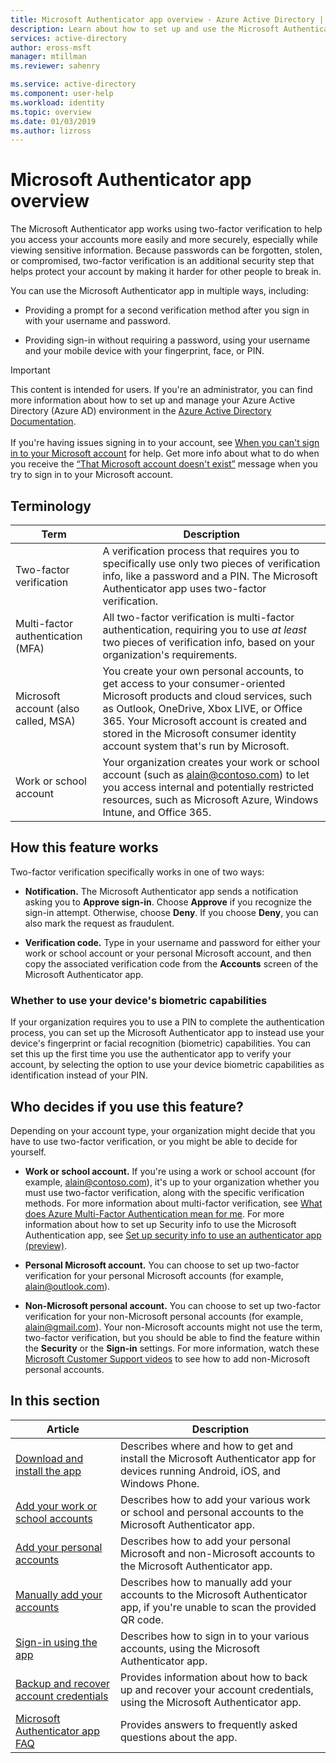 ```yaml
---
title: Microsoft Authenticator app overview - Azure Active Directory | Microsoft Docs
description: Learn about how to set up and use the Microsoft Authenticator app.
services: active-directory
author: eross-msft
manager: mtillman
ms.reviewer: sahenry

ms.service: active-directory
ms.component: user-help
ms.workload: identity
ms.topic: overview
ms.date: 01/03/2019
ms.author: lizross
---
```


# Microsoft Authenticator app overview

The Microsoft Authenticator app works using two-factor verification to help you access your accounts more easily and more securely, especially while viewing sensitive information. Because passwords can be forgotten, stolen, or compromised, two-factor verification is an additional security step that helps protect your account by making it harder for other people to break in.

You can use the Microsoft Authenticator app in multiple ways, including:

- Providing a prompt for a second verification method after you sign in with your username and password.

- Providing sign-in without requiring a password, using your username and your mobile device with your fingerprint, face, or PIN.

>[!Important]
>This content is intended for users. If you're an administrator, you can find more information about how to set up and manage your Azure Active Directory (Azure AD) environment in the [Azure Active Directory Documentation](https://docs.microsoft.com/azure/active-directory).<br><br>If you're having issues signing in to your account, see [When you can't sign in to your Microsoft account](https://support.microsoft.com/help/12429) for help.  Get more info about what to do when you receive the [“That Microsoft account doesn't exist”](https://support.microsoft.com/help/13811) message when you try to sign in to your Microsoft account.

## Terminology
|Term|Description|
|----|-----------|
|Two-factor verification |A verification process that requires you to specifically use only two pieces of verification info, like a password and a PIN. The Microsoft Authenticator app uses two-factor verification.|
|Multi-factor authentication (MFA)|All two-factor verification is multi-factor authentication, requiring you to use *at least* two pieces of verification info, based on your organization's requirements.|
|Microsoft account (also called, MSA)|You create your own personal accounts, to get access to your consumer-oriented Microsoft products and cloud services, such as Outlook, OneDrive, Xbox LIVE, or Office 365. Your Microsoft account is created and stored in the Microsoft consumer identity account system that's run by Microsoft.|
|Work or school account|Your organization creates your work or school account (such as alain@contoso.com) to let you access internal and potentially restricted resources, such as Microsoft Azure, Windows Intune, and Office 365.|

## How this feature works
Two-factor verification specifically works in one of two ways:

- **Notification.** The Microsoft Authenticator app sends a notification asking you to **Approve sign-in**. Choose **Approve** if you recognize the sign-in attempt. Otherwise, choose **Deny**. If you choose **Deny**, you can also mark the request as fraudulent.

- **Verification code.** Type in your username and password for either your work or school account or your personal Microsoft account, and then copy the associated verification code from the **Accounts** screen of the Microsoft Authenticator app.

### Whether to use your device's biometric capabilities
If your organization requires you to use a PIN to complete the authentication process, you can set up the Microsoft Authenticator app to instead use your device's fingerprint or facial recognition (biometric) capabilities. You can set this up the first time you use the authenticator app to verify your account, by selecting the option to use your device biometric capabilities as identification instead of your PIN.

## Who decides if you use this feature?
Depending on your account type, your organization might decide that you have to use two-factor verification, or you might be able to decide for yourself.

- **Work or school account.** If you're using a work or school account (for example, alain@contoso.com), it's up to your organization whether you must use two-factor verification, along with the specific verification methods. For more information about multi-factor verification, see [What does Azure Multi-Factor Authentication mean for me](multi-factor-authentication-end-user.md). For more information about how to set up Security info to use the Microsoft Authentication app, see [Set up security info to use an authenticator app (preview)](security-info-setup-auth-app.md).

- **Personal Microsoft account.** You can choose to set up two-factor verification for your personal Microsoft accounts (for example, alain@outlook.com).

- **Non-Microsoft personal account.** You can choose to set up two-factor verification for your non-Microsoft personal accounts (for example, alain@gmail.com). Your non-Microsoft accounts might not use the term, two-factor verification, but you should be able to find the feature within the **Security** or the **Sign-in** settings. For more information, watch these [Microsoft Customer Support videos](https://www.youtube.com/playlist?list=PLyhj1WZ29G65QdD9NxTOAm8HwOS-OBUrX) to see how to add non-Microsoft personal accounts.

## In this section

|Article |Description |
|------|------------|
|[Download and install the app](microsoft-authenticator-app-how-to.md)|Describes where and how to get and install the Microsoft Authenticator app for devices running Android, iOS, and Windows Phone.|
|[Add your work or school accounts](microsoft-authenticator-app-add-work-account.md)|Describes how to add your various work or school and personal accounts to the Microsoft Authenticator app.|
|[Add your personal accounts](microsoft-authenticator-app-add-personal-account.md)|Describes how to add your personal Microsoft and non-Microsoft accounts to the Microsoft Authenticator app.|
|[Manually add your accounts](microsoft-authenticator-app-add-account-manual.md)|Describes how to manually add your accounts to the Microsoft Authenticator app, if you're unable to scan the provided QR code.|
|[Sign-in using the app](microsoft-authenticator-app-sign-in.md)|Describes how to sign in to your various accounts, using the Microsoft Authenticator app.|
|[Backup and recover account credentials](microsoft-authenticator-app-backup-and-recovery.md)| Provides information about how to back up and recover your account credentials, using the Microsoft Authenticator app.|
|[Microsoft Authenticator app FAQ](microsoft-authenticator-app-faq.md)|Provides answers to frequently asked questions about the app.|